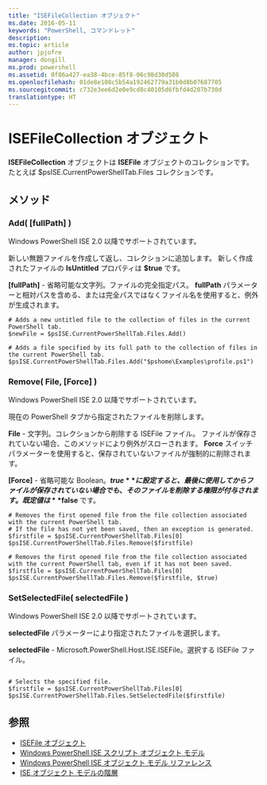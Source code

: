 ```yaml
---
title: "ISEFileCollection オブジェクト"
ms.date: 2016-05-11
keywords: "PowerShell, コマンドレット"
description: 
ms.topic: article
author: jpjofre
manager: dongill
ms.prod: powershell
ms.assetid: 0f86a427-ea38-4bce-85f8-06c98d30d508
ms.openlocfilehash: 01de8e108c5b54a192462779a31b0d8b07687705
ms.sourcegitcommit: c732e3ee6d2e0e9cd8c40105d6fbfd4d207b730d
translationtype: HT
---
```

# <a name="the-isefilecollection-object"></a>ISEFileCollection オブジェクト
  **ISEFileCollection** オブジェクトは **ISEFile** オブジェクトのコレクションです。 たとえば $psISE.CurrentPowerShellTab.Files コレクションです。

## <a name="methods"></a>メソッド

### <a name="add-fullpath-"></a>Add\( \[fullPath\] \)
  Windows PowerShell ISE 2.0 以降でサポートされています。 

 新しい無題ファイルを作成して返し、コレクションに追加します。 新しく作成されたファイルの **IsUntitled** プロパティは **$true** です。

 **\[fullPath\]** - 省略可能な文字列。ファイルの完全指定パス。 **fullPath** パラメーターと相対パスを含める、または完全パスではなくファイル名を使用すると、例外が生成されます。

```
# Adds a new untitled file to the collection of files in the current PowerShell tab.
$newFile = $psISE.CurrentPowerShellTab.Files.Add()

# Adds a file specified by its full path to the collection of files in the current PowerShell tab.
$psISE.CurrentPowerShellTab.Files.Add("$pshome\Examples\profile.ps1")

```

### <a name="remove-file-force-"></a>Remove\( File, \[Force\] \)
  Windows PowerShell ISE 2.0 以降でサポートされています。 

 現在の PowerShell タブから指定されたファイルを削除します。

 **File** - 文字列。コレクションから削除する ISEFile ファイル。 ファイルが保存されていない場合、このメソッドにより例外がスローされます。 **Force** スイッチ パラメーターを使用すると、保存されていないファイルが強制的に削除されます。

 **\[Force\]** - 省略可能な Boolean。**$true** に設定すると、最後に使用してからファイルが保存されていない場合でも、そのファイルを削除する権限が付与されます。 既定値は **$false** です。

```
# Removes the first opened file from the file collection associated with the current PowerShell tab.
# If the file has not yet been saved, then an exception is generated.
$firstfile = $psISE.CurrentPowerShellTab.Files[0]
$psISE.CurrentPowerShellTab.Files.Remove($firstfile)

# Removes the first opened file from the file collection associated with the current PowerShell tab, even if it has not been saved.
$firstfile = $psISE.CurrentPowerShellTab.Files[0]
$psISE.CurrentPowerShellTab.Files.Remove($firstfile, $true)
```

### <a name="setselectedfile-selectedfile-"></a>SetSelectedFile\( selectedFile \)
  Windows PowerShell ISE 2.0 以降でサポートされています。 

 **selectedFile** パラメーターにより指定されたファイルを選択します。

 **selectedFile** - Microsoft.PowerShell.Host.ISE.ISEFile。選択する ISEFile ファイル。

```

# Selects the specified file.
$firstfile = $psISE.CurrentPowerShellTab.Files[0]
$psISE.CurrentPowerShellTab.Files.SetSelectedFile($firstfile)

```

## <a name="see-also"></a>参照
- [ISEFile オブジェクト](The-ISEFile-Object.md) 
- [Windows PowerShell ISE スクリプト オブジェクト モデル](The-Windows-PowerShell-ISE-Scripting-Object-Model.md) 
- [Windows PowerShell ISE オブジェクト モデル リファレンス](Windows-PowerShell-ISE-Object-Model-Reference.md) 
- [ISE オブジェクト モデルの階層](The-ISE-Object-Model-Hierarchy.md)

  
